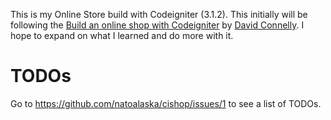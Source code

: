 This is my Online Store build with Codeigniter (3.1.2). This initially will be following the [Build an online shop with Codeigniter](https://www.youtube.com/playlist?list=PLBEpR3pmwCayNcTCUWlUToK4qIQfFQCCm) by [David Connelly](https://www.youtube.com/channel/UCtsojFV90CDh7uABAssuITw). I hope to expand on what I learned and do more with it.

# TODOs
Go to https://github.com/natoalaska/cishop/issues/1 to see a list of TODOs.
